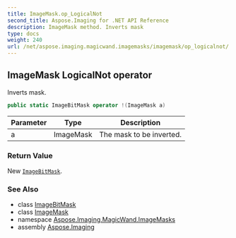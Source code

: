 ```yaml
---
title: ImageMask.op_LogicalNot
second_title: Aspose.Imaging for .NET API Reference
description: ImageMask method. Inverts mask
type: docs
weight: 240
url: /net/aspose.imaging.magicwand.imagemasks/imagemask/op_logicalnot/
---
```

## ImageMask LogicalNot operator

Inverts mask.

```csharp
public static ImageBitMask operator !(ImageMask a)
```

| Parameter | Type | Description |
| --- | --- | --- |
| a | ImageMask | The mask to be inverted. |

### Return Value

New [`ImageBitMask`](../../imagebitmask/).

### See Also

* class [ImageBitMask](../../imagebitmask/)
* class [ImageMask](../)
* namespace [Aspose.Imaging.MagicWand.ImageMasks](../../imagemask/)
* assembly [Aspose.Imaging](../../../)


